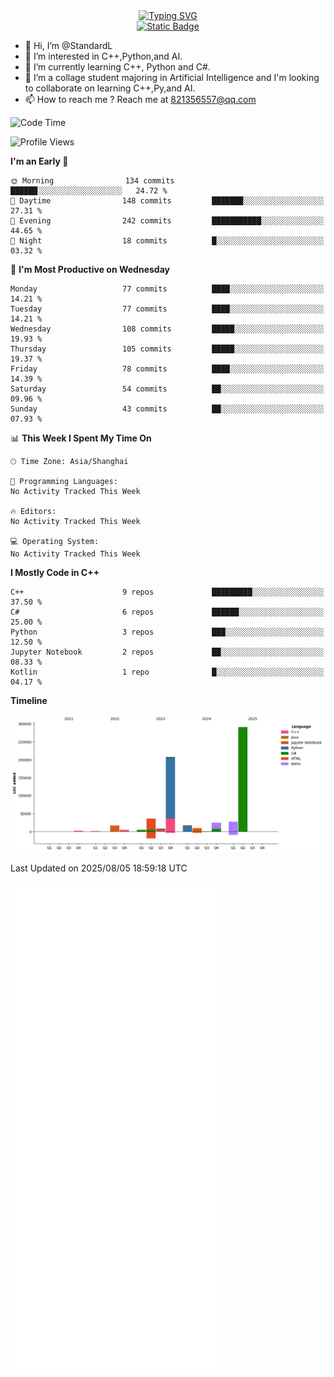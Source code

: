 <!-- Dynamic typing 动态打字 -->
<div align="center">
  <div align="center">
  <a href="https://git.io/typing-svg"><img src="https://readme-typing-svg.demolab.com?font=Tilt+Neon&size=32&pause=1000&center=true&vCenter=true&random=false&width=435&lines=Hello+World!;%E4%BD%A0%E5%A5%BD%EF%BC%8C%E4%B8%96%E7%95%8C%EF%BC%81;%E3%83%8F%E3%83%AD%E3%83%BC%E3%80%81%E3%83%AF%E3%83%BC%E3%83%AB%E3%83%89!" alt="Typing SVG" /></a>
  </div>
</div>

<!-- Profile logo 徽标 -->
<div align="center">
  <a href="https://standardl.github.io">
    <img alt="Static Badge" src="https://img.shields.io/badge/Github.io-Blog-brightgreen?style=for-the-badge&logo=github&link=https%3A%2F%2Fstandardl.github.io">
  </a>
</div>

- 👋 Hi, I’m @StandardL
- 👀 I’m interested in C++,Python,and AI.
- 🌱 I’m currently learning C++, Python and C#.
- 💞️ I’m a collage student majoring in Artificial Intelligence and I'm looking to collaborate on learning C++,Py,and AI.
- 📫 How to reach me ? Reach me at 821356557@qq.com

<!-- Wakatime 数据统计 -->
<!--START_SECTION:waka-->
![Code Time](http://img.shields.io/badge/Code%20Time-292%20hrs%2057%20mins-blue)

![Profile Views](http://img.shields.io/badge/Profile%20Views-0-blue)

**I'm an Early 🐤** 

```text
🌞 Morning                134 commits         ██████░░░░░░░░░░░░░░░░░░░   24.72 % 
🌆 Daytime                148 commits         ███████░░░░░░░░░░░░░░░░░░   27.31 % 
🌃 Evening                242 commits         ███████████░░░░░░░░░░░░░░   44.65 % 
🌙 Night                  18 commits          █░░░░░░░░░░░░░░░░░░░░░░░░   03.32 % 
```
📅 **I'm Most Productive on Wednesday** 

```text
Monday                   77 commits          ████░░░░░░░░░░░░░░░░░░░░░   14.21 % 
Tuesday                  77 commits          ████░░░░░░░░░░░░░░░░░░░░░   14.21 % 
Wednesday                108 commits         █████░░░░░░░░░░░░░░░░░░░░   19.93 % 
Thursday                 105 commits         █████░░░░░░░░░░░░░░░░░░░░   19.37 % 
Friday                   78 commits          ████░░░░░░░░░░░░░░░░░░░░░   14.39 % 
Saturday                 54 commits          ██░░░░░░░░░░░░░░░░░░░░░░░   09.96 % 
Sunday                   43 commits          ██░░░░░░░░░░░░░░░░░░░░░░░   07.93 % 
```


📊 **This Week I Spent My Time On** 

```text
🕑︎ Time Zone: Asia/Shanghai

💬 Programming Languages: 
No Activity Tracked This Week

🔥 Editors: 
No Activity Tracked This Week

💻 Operating System: 
No Activity Tracked This Week
```

**I Mostly Code in C++** 

```text
C++                      9 repos             █████████░░░░░░░░░░░░░░░░   37.50 % 
C#                       6 repos             ██████░░░░░░░░░░░░░░░░░░░   25.00 % 
Python                   3 repos             ███░░░░░░░░░░░░░░░░░░░░░░   12.50 % 
Jupyter Notebook         2 repos             ██░░░░░░░░░░░░░░░░░░░░░░░   08.33 % 
Kotlin                   1 repo              █░░░░░░░░░░░░░░░░░░░░░░░░   04.17 % 
```



**Timeline**

![Lines of Code chart](https://raw.githubusercontent.com/StandardL/StandardL/main/assets/bar_graph.png)


 Last Updated on 2025/08/05 18:59:18 UTC
<!--END_SECTION:waka-->

<img align="center" src="/github-metrics.svg" alt="Metrics" width="65%" />

<!---
StandardL/StandardL is a ✨ special ✨ repository because its `README.md` (this file) appears on your GitHub profile.
You can click the Preview link to take a look at your changes.
--->
